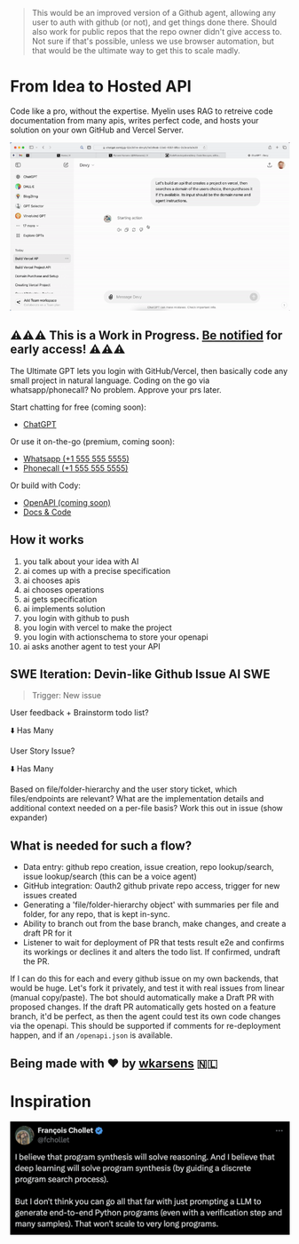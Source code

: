 > This would be an improved version of a Github agent, allowing any user to auth with github (or not), and get things done there. Should also work for public repos that the repo owner didn't give access to. Not sure if that's possible, unless we use browser automation, but that would be the ultimate way to get this to scale madly.

# From Idea to Hosted API

Code like a pro, without the expertise. Myelin uses RAG to retreive code documentation from many apis, writes perfect code, and hosts your solution on your own GitHub and Vercel Server.

![](devy.gif)

## ⚠️⚠️⚠️ This is a Work in Progress. [Be notified](https://docs.google.com/forms/d/e/1FAIpQLSckizJWBSb9i-sGiqL6-19JwnhB09LKyWaFXO7bYKXvEFo2Ug/viewform?usp=pp_url&entry.593481734=https://x.com/) for early access! ⚠️⚠️⚠️

The Ultimate GPT lets you login with GitHub/Vercel, then basically code any small project in natural language. Coding on the go via whatsapp/phonecall? No problem. Approve your prs later.

Start chatting for free (coming soon):

- [ChatGPT](https://chatgpt.com/g/g-Gjix3kFre)

Or use it on-the-go (premium, coming soon):

- [Whatsapp (+1 555 555 5555)](https://wa.me/1XXXXXXXXXX?text=I%20wanna%20build%20...)
- [Phonecall (+1 555 555 5555)](tel:555-555-5555)

Or build with Cody:

- [OpenAPI (coming soon)](public/openapi.json)
- [Docs & Code](https://github.com/CodeFromAnywhere)

## How it works

1. you talk about your idea with AI
2. ai comes up with a precise specification
3. ai chooses apis
4. ai chooses operations
5. ai gets specification
6. ai implements solution
7. you login with github to push
8. you login with vercel to make the project
9. you login with actionschema to store your openapi
10. ai asks another agent to test your API

## SWE Iteration: Devin-like Github Issue AI SWE

> Trigger: New issue

User feedback + Brainstorm todo list?

⬇️ Has Many

User Story Issue?

⬇️ Has Many

Based on file/folder-hierarchy and the user story ticket, which files/endpoints are relevant? What are the implementation details and additional context needed on a per-file basis? Work this out in issue (show expander)

## What is needed for such a flow?

- Data entry: github repo creation, issue creation, repo lookup/search, issue lookup/search (this can be a voice agent)
- GitHub integration: Oauth2 github private repo access, trigger for new issues created
- Generating a 'file/folder-hierarchy object' with summaries per file and folder, for any repo, that is kept in-sync.
- Ability to branch out from the base branch, make changes, and create a draft PR for it
- Listener to wait for deployment of PR that tests result e2e and confirms its workings or declines it and alters the todo list. If confirmed, undraft the PR.

If I can do this for each and every github issue on my own backends, that would be huge. Let's fork it privately, and test it with real issues from linear (manual copy/paste). The bot should automatically make a Draft PR with proposed changes. If the draft PR automatically gets hosted on a feature branch, it'd be perfect, as then the agent could test its own code changes via the openapi. This should be supported if comments for re-deployment happen, and if an `/openapi.json` is available.

## Being made with ❤️ by [wkarsens](https://x.com/wkarsens) 🇳🇱

# Inspiration

[![](fchollet.png)](https://x.com/fchollet/status/1803096195684012371)
